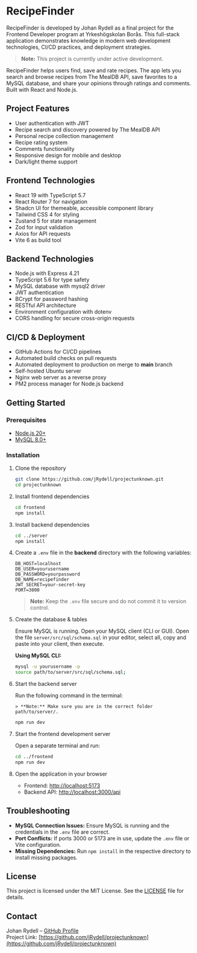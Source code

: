 # RecipeFinder

RecipeFinder is developed by Johan Rydell as a final project for the Frontend Developer program at Yrkeshögskolan Borås. This full-stack application demonstrates knowledge in modern web development technologies, CI/CD practices, and deployment strategies.

> **Note:** This project is currently under active development.

RecipeFinder helps users find, save and rate recipes. The app lets you search and browse recipes from The MealDB API, save favorites to a MySQL database, and share your opinions through ratings and comments. Built with React and Node.js.

## Project Features

- User authentication with JWT
- Recipe search and discovery powered by The MealDB API
- Personal recipe collection management
- Recipe rating system
- Comments functionality
- Responsive design for mobile and desktop
- Dark/light theme support

## Frontend Technologies

- React 19 with TypeScript 5.7
- React Router 7 for navigation
- Shadcn UI for themeable, accessible component library
- Tailwind CSS 4 for styling
- Zustand 5 for state management
- Zod for input validation
- Axios for API requests
- Vite 6 as build tool

## Backend Technologies

- Node.js with Express 4.21
- TypeScript 5.6 for type safety
- MySQL database with mysql2 driver
- JWT authentication
- BCrypt for password hashing
- RESTful API architecture
- Environment configuration with dotenv
- CORS handling for secure cross-origin requests

## CI/CD & Deployment

- GitHub Actions for CI/CD pipelines
- Automated build checks on pull requests
- Automated deployment to production on merge to **main** branch
- Self-hosted Ubuntu server
- Nginx web server as a reverse proxy
- PM2 process manager for Node.js backend

## Getting Started

### Prerequisites

- [Node.js 20+](https://nodejs.org/)
- [MySQL 8.0+](https://dev.mysql.com/downloads/)

### Installation

1.  Clone the repository

    ```bash
    git clone https://github.com/jRydell/projectunknown.git
    cd projectunknown
    ```

2.  Install frontend dependencies

    ```bash
    cd frontend
    npm install
    ```

3.  Install backend dependencies

    ```bash
    cd ../server
    npm install
    ```

4.  Create a `.env` file in the **backend** directory with the following variables:

    ```env
    DB_HOST=localhost
    DB_USER=yourusername
    DB_PASSWORD=yourpassword
    DB_NAME=recipefinder
    JWT_SECRET=your-secret-key
    PORT=3000
    ```

    > **Note:** Keep the `.env` file secure and do not commit it to version control.

5.  Create the database & tables

    Ensure MySQL is running. Open your MySQL client (CLI or GUI). Open the file `server/src/sql/schema.sql` in your editor, select all, copy and paste into your client, then execute.

    **Using MySQL CLI:**

    ```bash
    mysql -u yourusername -p
    source path/to/server/src/sql/schema.sql;
    ```

6.  Start the backend server

    Run the following command in the terminal:

        > **Note:** Make sure you are in the correct folder path/to/server/.

    ```bash
    npm run dev
    ```

7.  Start the frontend development server

    Open a separate terminal and run:

    ```bash
    cd ../frontend
    npm run dev
    ```

8.  Open the application in your browser

    - Frontend: [http://localhost:5173](http://localhost:5173)
    - Backend API: [http://localhost:3000/api](http://localhost:3000/api)

## Troubleshooting

- **MySQL Connection Issues:** Ensure MySQL is running and the credentials in the `.env` file are correct.
- **Port Conflicts:** If ports 3000 or 5173 are in use, update the `.env` file or Vite configuration.
- **Missing Dependencies:** Run `npm install` in the respective directory to install missing packages.

## License

This project is licensed under the MIT License. See the [LICENSE](LICENSE) file for details.

## Contact

Johan Rydell – [GitHub Profile](https://github.com/jRydell)  
Project Link: [https://github.com/jRydell/projectunknown](https://github.com/jRydell/projectunknown)
